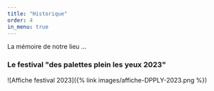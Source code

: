 ```yaml
---
title: "Historique"
order: 4
in_menu: true
---
```

La mémoire de notre lieu ...

### Le festival "des palettes plein les yeux 2023"
![Affiche festival 2023]({% link images/affiche-DPPLY-2023.png %}) 
